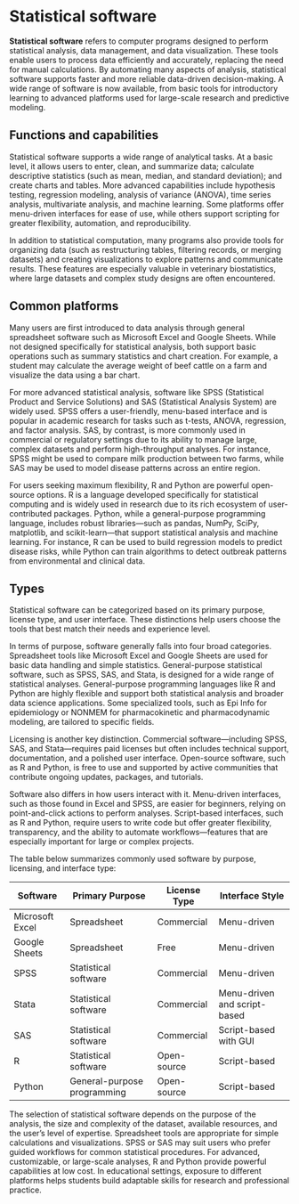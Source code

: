 # Statistical software

**Statistical software** refers to computer programs designed to perform statistical analysis, data management, and data visualization. These tools enable users to process data efficiently and accurately, replacing the need for manual calculations. By automating many aspects of analysis, statistical software supports faster and more reliable data-driven decision-making. A wide range of software is now available, from basic tools for introductory learning to advanced platforms used for large-scale research and predictive modeling.

## Functions and capabilities

Statistical software supports a wide range of analytical tasks. At a basic level, it allows users to enter, clean, and summarize data; calculate descriptive statistics (such as mean, median, and standard deviation); and create charts and tables. More advanced capabilities include hypothesis testing, regression modeling, analysis of variance (ANOVA), time series analysis, multivariate analysis, and machine learning. Some platforms offer menu-driven interfaces for ease of use, while others support scripting for greater flexibility, automation, and reproducibility.

In addition to statistical computation, many programs also provide tools for organizing data (such as restructuring tables, filtering records, or merging datasets) and creating visualizations to explore patterns and communicate results. These features are especially valuable in veterinary biostatistics, where large datasets and complex study designs are often encountered.

## Common platforms

Many users are first introduced to data analysis through general spreadsheet software such as Microsoft Excel and Google Sheets. While not designed specifically for statistical analysis, both support basic operations such as summary statistics and chart creation. For example, a student may calculate the average weight of beef cattle on a farm and visualize the data using a bar chart.

For more advanced statistical analysis, software like SPSS (Statistical Product and Service Solutions) and SAS (Statistical Analysis System) are widely used. SPSS offers a user-friendly, menu-based interface and is popular in academic research for tasks such as t-tests, ANOVA, regression, and factor analysis. SAS, by contrast, is more commonly used in commercial or regulatory settings due to its ability to manage large, complex datasets and perform high-throughput analyses. For instance, SPSS might be used to compare milk production between two farms, while SAS may be used to model disease patterns across an entire region.

For users seeking maximum flexibility, R and Python are powerful open-source options. R is a language developed specifically for statistical computing and is widely used in research due to its rich ecosystem of user-contributed packages. Python, while a general-purpose programming language, includes robust libraries—such as pandas, NumPy, SciPy, matplotlib, and scikit-learn—that support statistical analysis and machine learning. For instance, R can be used to build regression models to predict disease risks, while Python can train algorithms to detect outbreak patterns from environmental and clinical data.

## Types

Statistical software can be categorized based on its primary purpose, license type, and user interface. These distinctions help users choose the tools that best match their needs and experience level.

In terms of purpose, software generally falls into four broad categories. Spreadsheet tools like Microsoft Excel and Google Sheets are used for basic data handling and simple statistics. General-purpose statistical software, such as SPSS, SAS, and Stata, is designed for a wide range of statistical analyses. General-purpose programming languages like R and Python are highly flexible and support both statistical analysis and broader data science applications. Some specialized tools, such as Epi Info for epidemiology or NONMEM for pharmacokinetic and pharmacodynamic modeling, are tailored to specific fields.

Licensing is another key distinction. Commercial software—including SPSS, SAS, and Stata—requires paid licenses but often includes technical support, documentation, and a polished user interface. Open-source software, such as R and Python, is free to use and supported by active communities that contribute ongoing updates, packages, and tutorials.

Software also differs in how users interact with it. Menu-driven interfaces, such as those found in Excel and SPSS, are easier for beginners, relying on point-and-click actions to perform analyses. Script-based interfaces, such as R and Python, require users to write code but offer greater flexibility, transparency, and the ability to automate workflows—features that are especially important for large or complex projects.

The table below summarizes commonly used software by purpose, licensing, and interface type:

| Software        | Primary Purpose           | License Type | Interface Style            |
|-----------------|---------------------------|--------------|-----------------------------|
| Microsoft Excel | Spreadsheet               | Commercial   | Menu-driven                 |
| Google Sheets   | Spreadsheet               | Free         | Menu-driven                 |
| SPSS            | Statistical software      | Commercial   | Menu-driven                 |
| Stata           | Statistical software      | Commercial   | Menu-driven and script-based |
| SAS             | Statistical software      | Commercial   | Script-based with GUI       |
| R               | Statistical software      | Open-source  | Script-based                |
| Python          | General-purpose programming | Open-source | Script-based                |

The selection of statistical software depends on the purpose of the analysis, the size and complexity of the dataset, available resources, and the user’s level of expertise. Spreadsheet tools are appropriate for simple calculations and visualizations. SPSS or SAS may suit users who prefer guided workflows for common statistical procedures. For advanced, customizable, or large-scale analyses, R and Python provide powerful capabilities at low cost. In educational settings, exposure to different platforms helps students build adaptable skills for research and professional practice.